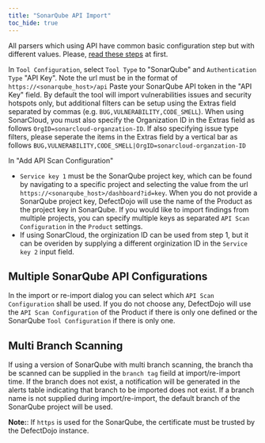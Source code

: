 ```yaml
---
title: "SonarQube API Import"
toc_hide: true
---
```

All parsers which using API have common basic configuration step but with different values. Please, [read these steps](../) at first.

In `Tool Configuration`, select `Tool Type` to "SonarQube" and `Authentication Type` "API Key".
Note the url must be in the format of `https://<sonarqube_host>/api`
Paste your SonarQube API token in the "API Key" field.
By default the tool will import vulnerabilities issues
and security hotspots only, but additional filters can be setup using the 
Extras field separated by commas (e.g. `BUG,VULNERABILITY,CODE_SMELL`). When using
SonarCloud, you must also specify the Organization ID in the Extras field as follows
`OrgID=sonarcloud-organzation-ID`. If also specifying issue type filters, please 
seperate the items in the Extras field by a vertical bar as follows
`BUG,VULNERABILITY,CODE_SMELL|OrgID=sonarcloud-organzation-ID`

In "Add API Scan Configuration"
-   `Service key 1` must
    be the SonarQube project key, which can be found by navigating to a specific project and
    selecting the value from the url
    `https://<sonarqube_host>/dashboard?id=key`.
    When you do not provide a SonarQube project key, DefectDojo will
    use the name of the Product as the project key in SonarQube. If you would like to
    import findings from multiple projects, you can specify multiple keys as
    separated `API Scan Configuration` in the `Product` settings.
-   If using SonarCloud, the orginization ID can be used from step 1, but it
    can be overiden by supplying a different orginization ID in the `Service key 2` input field.

## Multiple SonarQube API Configurations

In the import or re-import dialog you can select which `API Scan
Configuration` shall be used. If you do not choose
any, DefectDojo will use the `API Scan Configuration` of the Product if there is
only one defined or the SonarQube `Tool Configuration` if there is only one.

## Multi Branch Scanning

If using a version of SonarQube with multi branch scanning, the branch tha be scanned can
be supplied in the `branch tag` fieild at import/re-import time. If the branch does not exist,
a notification will be generated in the alerts table indicating that branch to be imported
does not exist. If a branch name is not supplied during import/re-import, the default branch
of the SonarQube project will be used.

**Note:**: If `https` is used for the SonarQube, the certificate must be
trusted by the DefectDojo instance.
